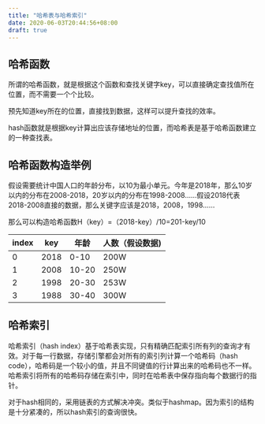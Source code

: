 ```yaml
---
title: "哈希表与哈希索引"
date: 2020-06-03T20:44:56+08:00
draft: true
---
```


## 哈希函数

所谓的哈希函数，就是根据这个函数和查找关键字key，可以直接确定查找值所在位置，而不需要一个个比较。

预先知道key所在的位置，直接找到数据，这样可以提升查找的效率。

hash函数就是根据key计算出应该存储地址的位置，而哈希表是基于哈希函数建立的一种查找表。

## 哈希函数构造举例

假设需要统计中国人口的年龄分布，以10为最小单元。今年是2018年，那么10岁以内的分布在2008-2018，20岁以内的分布在1998-2008……假设2018代表2018-2008直接的数据，那么关键字应该是2018，2008，1998……

那么可以构造哈希函数H（key）=（2018-key）/10=201-key/10

index|key|年龄|人数（假设数据)
--|--|--|--
0|2018|0-10|200W
1|2008|10-20|250W
2|1998|20-30|253W
3|1988|30-40|300W

## 哈希索引

哈希索引（hash index）基于哈希表实现，只有精确匹配索引所有列的查询才有效。对于每一行数据，存储引擎都会对所有的索引列计算一个哈希码（hash code），哈希码是一个较小的值，并且不同键值的行计算出来的哈希码也不一样。哈希索引将所有的哈希码存储在索引中，同时在哈希表中保存指向每个数据行的指针。

对于hash相同的，采用链表的方式解决冲突。类似于hashmap。因为索引的结构是十分紧凑的，所以hash索引的查询很快。
